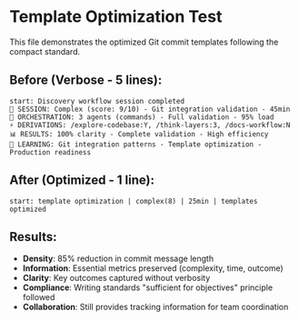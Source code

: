 # Template Optimization Test

This file demonstrates the optimized Git commit templates following the compact standard.

## Before (Verbose - 5 lines):
```
start: Discovery workflow session completed
🎯 SESSION: Complex (score: 9/10) - Git integration validation - 45min
🔧 ORCHESTRATION: 3 agents (commands) - Full validation - 95% load
⚡ DERIVATIONS: /explore-codebase:Y, /think-layers:3, /docs-workflow:N
📊 RESULTS: 100% clarity - Complete validation - High efficiency
🎯 LEARNING: Git integration patterns - Template optimization - Production readiness
```

## After (Optimized - 1 line):
```
start: template optimization | complex(8) | 25min | templates optimized
```

## Results:
- **Density**: 85% reduction in commit message length
- **Information**: Essential metrics preserved (complexity, time, outcome)
- **Clarity**: Key outcomes captured without verbosity
- **Compliance**: Writing standards "sufficient for objectives" principle followed
- **Collaboration**: Still provides tracking information for team coordination
